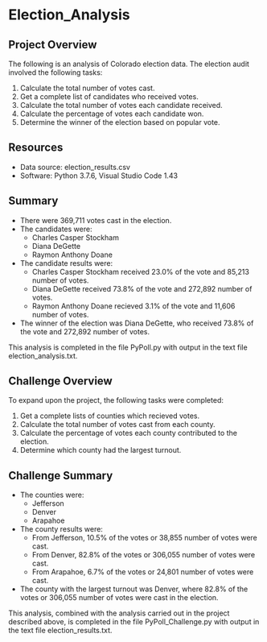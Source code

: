# Election_Analysis

## Project Overview
The following is an analysis of Colorado election data. The election audit involved the following tasks:

1. Calculate the total number of votes cast.
2. Get a complete list of candidates who received votes.
3. Calculate the total number of votes each candidate received.
4. Calculate the percentage of votes each candidate won.
5. Determine the winner of the election based on popular vote.

## Resources
* Data source: election_results.csv
* Software: Python 3.7.6, Visual Studio Code 1.43

## Summary
* There were 369,711 votes cast in the election.
* The candidates were:
    * Charles Casper Stockham
    * Diana DeGette
    * Raymon Anthony Doane
* The candidate results were:
    * Charles Casper Stockham received 23.0% of the vote and 85,213 number of votes.
    * Diana DeGette received 73.8% of the vote and 272,892 number of votes.
    * Raymon Anthony Doane recieved 3.1% of the vote and 11,606 number of votes.
* The winner of the election was Diana DeGette, who received 73.8% of the vote and 272,892 number of votes.

This analysis is completed in the file PyPoll.py with output in the text file election_analysis.txt.

## Challenge Overview
To expand upon the project, the following tasks were completed:
1. Get a complete lists of counties which recieved votes.
2. Calculate the total number of votes cast from each county.
3. Calculate the percentage of votes each county contributed to the election.
4. Determine which county had the largest turnout.

## Challenge Summary
* The counties were:
    * Jefferson
    * Denver
    * Arapahoe
* The county results were:
    * From Jefferson, 10.5% of the votes or 38,855 number of votes were cast.
    * From Denver, 82.8% of the votes or 306,055 number of votes were cast.
    * From Arapahoe, 6.7% of the votes or 24,801 number of votes were cast.
* The county with the largest turnout was Denver, where 82.8% of the votes or 306,055 number of votes were cast in the election.

This analysis, combined with the analysis carried out in the project described above, is completed in the file PyPoll_Challenge.py with output in the text file election_results.txt.